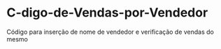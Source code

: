 # C-digo-de-Vendas-por-Vendedor
Código para inserção de nome de vendedor e verificação de vendas do mesmo
